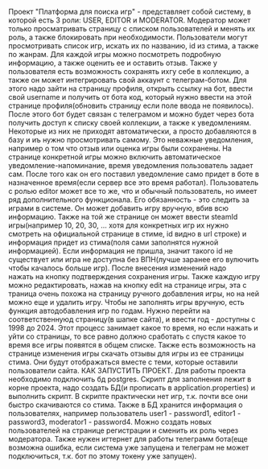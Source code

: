 Проект "Платформа для поиска игр" - представляет собой систему, в которой есть 3 роли: USER, EDITOR и MODERATOR. Модератор может только просматривать страницу с списком пользователей и менять их роль, а также блокировать при необходимости. Пользователи могут просмотривать список игр, искать их по названию, id из стима, а также по жанрам. 
Для каждой игры можно посмотреть подробную информацию, а также оценить ее и оставить отзыв. Также у пользователя есть возможность сохранять ихгу себе в коллекцию, а также он может интегрировать свой аккаунт с телеграм-ботом. Для этого надо зайти на страницу профиля, открыть ссылку на бот, ввести свой username и получить от бота код, 
который нужно ввести на этой странице профиля(обновить страницу если поле ввода не появилось). После этого бот будет связан с телеграмом и можно будет через бота получить доступ к списку своей коллекции, а также к уведомлениям. Некоторые из них не приходят автоматически, а просто добавляются в базу и иъ нужно просмотривать самому.
Это неважные уведомления, например о том что отзыв или оценка игры были сохранены. На странице конкретной игры можно включить автоматическое уведомление-напоминание, время уведомления пользователь задает сам. После того как он его поставил уведомление само придет в боте в назначенное время(если сервер все это время работал).
Пользователь с ролью editor может все то же, что и обычный пользователь, но имеет ряд дополнительного функционала. Его обязанность - это следить за играми в системе. Он может добавить игру вручную, вбив всю информацию. Также на той же странице он может ввести steamId игры(например 10, 20, 30, ... 
хотя для конкретных игр их нужно смотреть на официальной странице в стиме, id видно в url строке) и информация придет из стима(поля сами заполнятся нужной информацией). Если информация не пришла, значит такого id не существует или игра не доступна без ВПН(лучше заранее его вулючить чтобы качалось больше игр). После внесения изменений надо  
нажать на кнопку подтверждения сохранения игры. Также каждую игру можно редактировать, нажав на кнопку edit на странице игры, эта с траница очень похожа на страницу ручного добавления игры, но на ней можно еще и удалить игру. Чтобы не заполнять игры вручную, есть функция автодобавления игр по годам. Нужно перейти на соответственнуюд страницу(в шапке сайта),
и ввести год - доступны с 1998 до 2024. Этот процесс занимает какое то время, но если нажать и уйти со страницы, то все равно должно сработать с спустя какое то время все игры появятся в общем списке. Также есть возможность на странице изменения игры скачать отзывы для игры из ее страницы стима. Они будут отображаться вместе с теми, которые оставили
пользователи сайта.
КАК ЗАПУСТИТЬ ПРОЕКТ. Для работы проекта необходимо подключить бд postgres. Скрипт для заполнения лежит в корне проекта, надо создать БД(и прописать в application.properties) и выполнить скрипт. В скрипте практически нет игр, т.к. почти все они быстро скачиваются со стима.
Также в БД хранится информация о пользователях, например пользователь user1 - password1, editor1 - password3, moderator1 - password4. Можно  создать новых пользователей на странице регистрации и сменить их роль через модератора.
Также нужен игтернет для работы телеграмм бота(еще возможна ошибка, если система уже запущена и телеграм не может подключиться, т.к. бот по этому токену уже запущен). 
